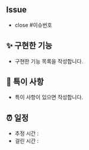 ## Issue

- close #이슈번호

## ✨ 구현한 기능

- 구현한 기능 목록을 작성합니다.

## 📢 특이 사항

- 특이 사항이 있으면 작성합니다.

## ⏰ 일정

- 추정 시간 : 
- 걸린 시간 : 
